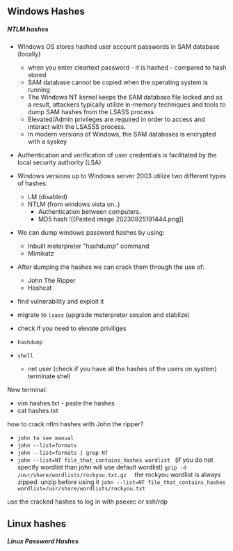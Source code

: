 

## Windows Hashes




##### NTLM hashes 










- WIndows OS stores hashed user account passwords in SAM database (locally)
	- when you enter cleartext password - it is hashed - compared to hash stored 
	- SAM database cannot be copied when the operating system is running 
	- The Windows NT kernel keeps the SAM database file locked and as a result, attackers typically utilize in-memory techniques and tools to dump SAM hashes from the LSASS process 
	- Elevated/Admin privileges are required in order to access and interact with the LSASSS process. 
	- In modern versions of Windows, the SAM databases is encrypted with a syskey
- Authentication and verification of user credentials is facilitated by the local security authority (LSA)
- Windows versions up to Windows server 2003 utilize two different types of hashes: 
	- LM (disabled)
	- NTLM (from windows vista on..)
		- Authentication between computers. 
		- MD5 hash 
![[Pasted image 20230925191444.png]]

- We can dump windows password hashes by using: 
	- Inbuilt meterpreter "hashdump" command 
	- Mimikatz 
- After dumping the hashes we can crack them through the use of:
	- John The Ripper 
	- Hashcat 


- find vulnerability and exploit it 
- migrate to ``lsass`` (upgrade meterpreter session and stablize)
- check if you need to elevate priviliges
- ``hashdump``
- ``shell`` 
	- net user (check if you have all the hashes of the users on system)
terminate shell 

New terminal: 
- vim hashes.txt - paste the hashes 
- cat hashes.txt 

how to crack ntlm hashes with John the ripper? 
- ``john to see manual ``
- ``john --list=formats ``
- `` john --list=formats | grep NT ``
- ``john --list=NT file_that_contains_hashes wordlist ``
  (if you do not specify wordlist than john will use default wordlist)
``gzip -d /usr/share/wordlists/rockyou.txt.gz  ``
the rockyou wordlist is always zipped. unzip before using it 
``john --list=NT file_that_contains_hashes wordlist=/usr/share/wordlists/rockyou.txt ``


use the cracked hashes to log in with psexec or ssh/rdp 












## Linux hashes 

##### Linux Password Hashes 


